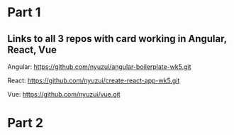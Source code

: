 # Part 1
## Links to all 3 repos with card working in Angular, React, Vue

Angular: https://github.com/nyuzui/angular-boilerplate-wk5.git

React: https://github.com/nyuzui/create-react-app-wk5.git

Vue: https://github.com/nyuzui/vue.git

# Part 2
